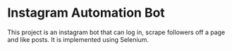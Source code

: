 # Instagram Automation Bot
This project is an instagram bot that can log in, scrape followers off a page and like posts. It is implemented using Selenium.
